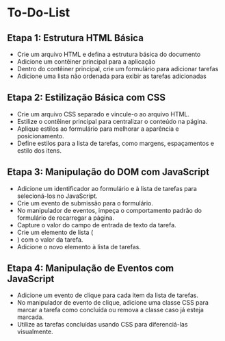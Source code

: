 # To-Do-List

## Etapa 1: Estrutura HTML Básica

* Crie um arquivo HTML e defina a estrutura básica do documento
* Adicione um contêiner principal para a aplicação
* Dentro do contêiner principal, crie um formulário para adicionar tarefas
* Adicione uma lista não ordenada para exibir as tarefas adicionadas

## Etapa 2: Estilização Básica com CSS

* Crie um arquivo CSS separado e vincule-o ao arquivo HTML.
* Estilize o contêiner principal para centralizar o conteúdo na página.
* Aplique estilos ao formulário para melhorar a aparência e posicionamento.
* Define estilos para a lista de tarefas, como margens, espaçamentos e estilo dos itens.

## Etapa 3: Manipulação do DOM com JavaScript
* Adicione um identificador ao formulário e à lista de tarefas para selecioná-los no JavaScript.
* Crie um evento de submissão para o formulário.
* No manipulador de eventos, impeça o comportamento padrão do formulário de recarregar a página.
* Capture o valor do campo de entrada de texto da tarefa.
* Crie um elemento de lista (<li>) com o valor da tarefa.
* Adicione o novo elemento à lista de tarefas.

## Etapa 4: Manipulação de Eventos com JavaScript

* Adicione um evento de clique para cada item da lista de tarefas.
* No manipulador de evento de clique, adicione uma classe CSS para marcar a tarefa como concluída ou remova a classe caso já esteja marcada.
* Utilize as tarefas concluídas usando CSS para diferenciá-las visualmente.